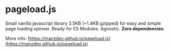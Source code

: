 # pageload.js

Small vanilla javascript library 3.5KB (~1.4KB gzipped) for easy and simple page loading spinner.
Ready for ES Modules. Agnostic. **Zero dependencies**.

More info: [https://manzdev.github.io/pageload.js](https://manzdev.github.io/pageload.js)
